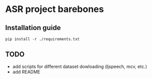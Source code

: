 # ASR project barebones

## Installation guide

```shell
pip install -r ./requirements.txt
```

## TODO

* add scripts for different dataset dowloading (ljspeech, mcv, etc.)
* add README
